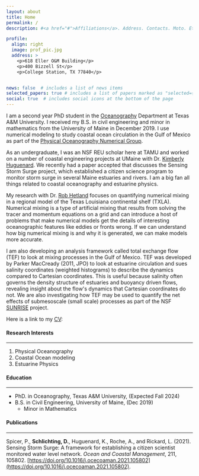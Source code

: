```yaml
---
layout: about
title: Home
permalink: /
description: #<a href="#">Affiliations</a>. Address. Contacts. Moto. Etc.

profile:
  align: right
  image: prof_pic.jpg
  address: >
    <p>618 Eller O&M Building</p>
    <p>400 Bizzell St</p>
    <p>College Station, TX 77840</p>


news: false  # includes a list of news items
selected_papers: true # includes a list of papers marked as "selected={true}"
social: true  # includes social icons at the bottom of the page
---
```


I am a second year PhD student in the [Oceanography](https://ocean.tamu.edu/) Department at Texas A&M University. I received my B.S. in civil engineering and minor in mathematics from the University of Maine in December 2019. I use numerical modeling to study coastal ocean circulation in the Gulf of Mexico as part of the [Physical Oceanography Numerical Group](https://tamu-pong.github.io).

As an undergraduate, I was an NSF REU scholar here at TAMU and worked on a number of coastal engineering projects at UMaine with Dr. [Kimberly Huguenard](https://civil.umaine.edu/faculty/kimberly-huguenard/). We recently had a paper accepted that discusses the Sensing Storm Surge project, which established a citizen science program to monitor storm surge in several Maine estuaries and rivers. I am a big fan all things related to coastal oceanography and estuarine physics.

My research with Dr. [Rob Hetland](https://ocean.tamu.edu/people/profiles/faculty/hetlandrobert.html) focuses on quantifying numerical mixing in a regional model of the Texas Louisiana continental shelf (TXLA). Numerical mixing is a type of artificial mixing that results from solving the tracer and momentum equations on a grid and can introduce a host of problems that make numerical models get the details of interesting oceanographic features like eddies or fronts wrong. If we can understand how big numerical mixing is and why it is generated, we can make models more accurate.

I am also developing an analysis framework called total exchange flow (TEF) to look at mixing processes in the Gulf of Mexico. TEF was developed by Parker MacCready (2011, JPO) to look at estuarine circulation and sues salinity coordinates (weighted histograms) to describe the dynamics compared to Cartesian coordinates. This is useful because salinity often governs the density structure of estuaries and buoyancy driven flows, revealing insight about the flow's dynamics that Cartesian coordinates do not. We are also investigating how TEF may be used to quantify the net effects of submesoscale (small scale) processes as part of the NSF [SUNRISE](https://sunrise-nsf.github.io/) project.



Here is a link to my <a href='/_pages/CV.pdf' class='image fit'> CV</a>:
#### Research Interests
---
1. Physical Oceanography
2. Coastal Ocean modeling
3. Estuarine Physics

#### Education
---
* PhD. in Oceanography, Texas A&M University, (Expected Fall 2024)
* B.S. in Civil Engineering, University of Maine, (Dec 2019)
  * Minor in Mathematics

#### Publications
---
Spicer, P., **Schlichting, D.**, Huguenard, K., Roche, A., and Rickard, L. (2021). Sensing Storm Surge: A framework for establishing a citizen scientist monitored water level network. *Ocean and Coastal Management*, 211, 105802. [https://doi.org/10.1016/j.ocecoaman.2021.105802](https://doi.org/10.1016/j.ocecoaman.2021.105802).
